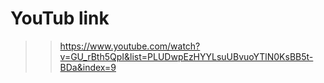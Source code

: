 # YouTub link
>>https://www.youtube.com/watch?v=GU_rBth5QpI&list=PLUDwpEzHYYLsuUBvuoYTlN0KsBB5t-BDa&index=9
> 
>